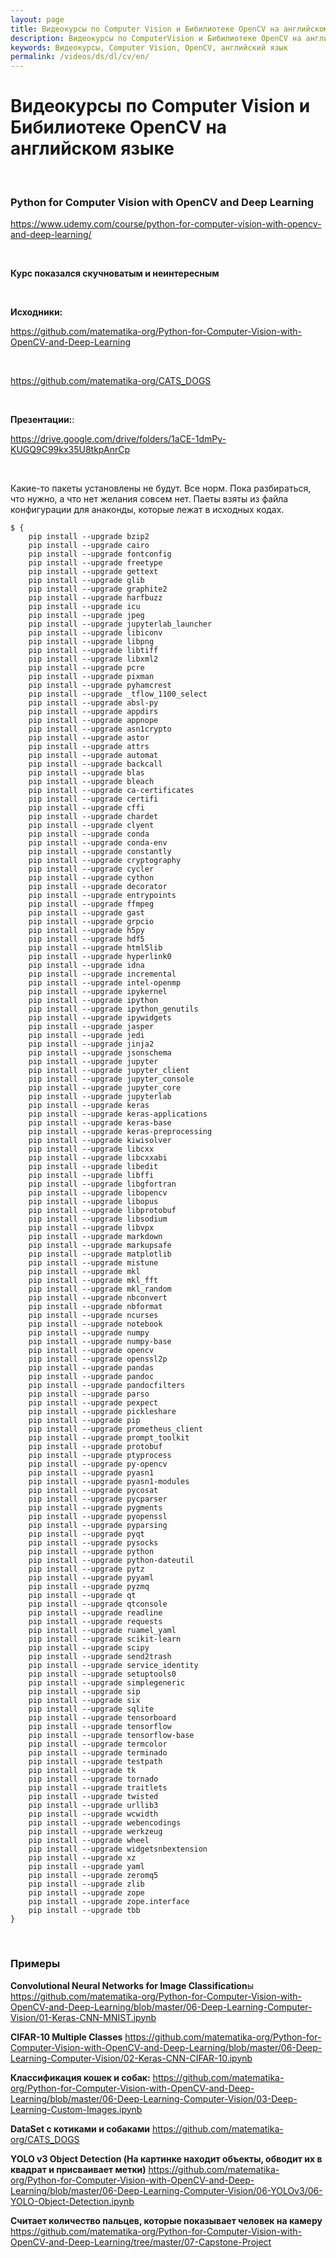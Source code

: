 ```yaml
---
layout: page
title: Видеокурсы по Computer Vision и Бибилиотеке OpenCV на английском языке
description: Видеокурсы по ComputerVision и Бибилиотеке OpenCV на английском языке
keywords: Видеокурсы, Computer Vision, OpenCV, английский язык
permalink: /videos/ds/dl/cv/en/
---
```


# Видеокурсы по Computer Vision и Бибилиотеке OpenCV на английском языке

<br/>

### Python for Computer Vision with OpenCV and Deep Learning

https://www.udemy.com/course/python-for-computer-vision-with-opencv-and-deep-learning/

<br/>

**Курс показался скучноватым и неинтересным**

<br/>

**Исходники:**

https://github.com/matematika-org/Python-for-Computer-Vision-with-OpenCV-and-Deep-Learning

<br/>

https://github.com/matematika-org/CATS_DOGS

<br/>

**Презентации:**:

https://drive.google.com/drive/folders/1aCE-1dmPy-KUGQ9C99kx35U8tkpAnrCp

<br/>

Какие-то пакеты установлены не будут. Все норм.
Пока разбираться, что нужно, а что нет желания совсем нет.
Паеты взяты из файла конфигурации для анаконды, которые лежат в исходных кодах.

```
$ {
    pip install --upgrade bzip2
    pip install --upgrade cairo
    pip install --upgrade fontconfig
    pip install --upgrade freetype
    pip install --upgrade gettext
    pip install --upgrade glib
    pip install --upgrade graphite2
    pip install --upgrade harfbuzz
    pip install --upgrade icu
    pip install --upgrade jpeg
    pip install --upgrade jupyterlab_launcher
    pip install --upgrade libiconv
    pip install --upgrade libpng
    pip install --upgrade libtiff
    pip install --upgrade libxml2
    pip install --upgrade pcre
    pip install --upgrade pixman
    pip install --upgrade pyhamcrest
    pip install --upgrade _tflow_1100_select
    pip install --upgrade absl-py
    pip install --upgrade appdirs
    pip install --upgrade appnope
    pip install --upgrade asn1crypto
    pip install --upgrade astor
    pip install --upgrade attrs
    pip install --upgrade automat
    pip install --upgrade backcall
    pip install --upgrade blas
    pip install --upgrade bleach
    pip install --upgrade ca-certificates
    pip install --upgrade certifi
    pip install --upgrade cffi
    pip install --upgrade chardet
    pip install --upgrade clyent
    pip install --upgrade conda
    pip install --upgrade conda-env
    pip install --upgrade constantly
    pip install --upgrade cryptography
    pip install --upgrade cycler
    pip install --upgrade cython
    pip install --upgrade decorator
    pip install --upgrade entrypoints
    pip install --upgrade ffmpeg
    pip install --upgrade gast
    pip install --upgrade grpcio
    pip install --upgrade h5py
    pip install --upgrade hdf5
    pip install --upgrade html5lib
    pip install --upgrade hyperlink0
    pip install --upgrade idna
    pip install --upgrade incremental
    pip install --upgrade intel-openmp
    pip install --upgrade ipykernel
    pip install --upgrade ipython
    pip install --upgrade ipython_genutils
    pip install --upgrade ipywidgets
    pip install --upgrade jasper
    pip install --upgrade jedi
    pip install --upgrade jinja2
    pip install --upgrade jsonschema
    pip install --upgrade jupyter
    pip install --upgrade jupyter_client
    pip install --upgrade jupyter_console
    pip install --upgrade jupyter_core
    pip install --upgrade jupyterlab
    pip install --upgrade keras
    pip install --upgrade keras-applications
    pip install --upgrade keras-base
    pip install --upgrade keras-preprocessing
    pip install --upgrade kiwisolver
    pip install --upgrade libcxx
    pip install --upgrade libcxxabi
    pip install --upgrade libedit
    pip install --upgrade libffi
    pip install --upgrade libgfortran
    pip install --upgrade libopencv
    pip install --upgrade libopus
    pip install --upgrade libprotobuf
    pip install --upgrade libsodium
    pip install --upgrade libvpx
    pip install --upgrade markdown
    pip install --upgrade markupsafe
    pip install --upgrade matplotlib
    pip install --upgrade mistune
    pip install --upgrade mkl
    pip install --upgrade mkl_fft
    pip install --upgrade mkl_random
    pip install --upgrade nbconvert
    pip install --upgrade nbformat
    pip install --upgrade ncurses
    pip install --upgrade notebook
    pip install --upgrade numpy
    pip install --upgrade numpy-base
    pip install --upgrade opencv
    pip install --upgrade openssl2p
    pip install --upgrade pandas
    pip install --upgrade pandoc
    pip install --upgrade pandocfilters
    pip install --upgrade parso
    pip install --upgrade pexpect
    pip install --upgrade pickleshare
    pip install --upgrade pip
    pip install --upgrade prometheus_client
    pip install --upgrade prompt_toolkit
    pip install --upgrade protobuf
    pip install --upgrade ptyprocess
    pip install --upgrade py-opencv
    pip install --upgrade pyasn1
    pip install --upgrade pyasn1-modules
    pip install --upgrade pycosat
    pip install --upgrade pycparser
    pip install --upgrade pygments
    pip install --upgrade pyopenssl
    pip install --upgrade pyparsing
    pip install --upgrade pyqt
    pip install --upgrade pysocks
    pip install --upgrade python
    pip install --upgrade python-dateutil
    pip install --upgrade pytz
    pip install --upgrade pyyaml
    pip install --upgrade pyzmq
    pip install --upgrade qt
    pip install --upgrade qtconsole
    pip install --upgrade readline
    pip install --upgrade requests
    pip install --upgrade ruamel_yaml
    pip install --upgrade scikit-learn
    pip install --upgrade scipy
    pip install --upgrade send2trash
    pip install --upgrade service_identity
    pip install --upgrade setuptools0
    pip install --upgrade simplegeneric
    pip install --upgrade sip
    pip install --upgrade six
    pip install --upgrade sqlite
    pip install --upgrade tensorboard
    pip install --upgrade tensorflow
    pip install --upgrade tensorflow-base
    pip install --upgrade termcolor
    pip install --upgrade terminado
    pip install --upgrade testpath
    pip install --upgrade tk
    pip install --upgrade tornado
    pip install --upgrade traitlets
    pip install --upgrade twisted
    pip install --upgrade urllib3
    pip install --upgrade wcwidth
    pip install --upgrade webencodings
    pip install --upgrade werkzeug
    pip install --upgrade wheel
    pip install --upgrade widgetsnbextension
    pip install --upgrade xz
    pip install --upgrade yaml
    pip install --upgrade zeromq5
    pip install --upgrade zlib
    pip install --upgrade zope
    pip install --upgrade zope.interface
    pip install --upgrade tbb
}
```

<br/>

### Примеры

**Convolutional Neural Networks for Image Classification**ы
https://github.com/matematika-org/Python-for-Computer-Vision-with-OpenCV-and-Deep-Learning/blob/master/06-Deep-Learning-Computer-Vision/01-Keras-CNN-MNIST.ipynb

**CIFAR-10 Multiple Classes**
https://github.com/matematika-org/Python-for-Computer-Vision-with-OpenCV-and-Deep-Learning/blob/master/06-Deep-Learning-Computer-Vision/02-Keras-CNN-CIFAR-10.ipynb

**Классификация кошек и собак:**
https://github.com/matematika-org/Python-for-Computer-Vision-with-OpenCV-and-Deep-Learning/blob/master/06-Deep-Learning-Computer-Vision/03-Deep-Learning-Custom-Images.ipynb

**DataSet c котиками и собаками**
https://github.com/matematika-org/CATS_DOGS

**YOLO v3 Object Detection (На картинке находит объекты, обводит их в квадрат и присваивает метки)**
https://github.com/matematika-org/Python-for-Computer-Vision-with-OpenCV-and-Deep-Learning/blob/master/06-Deep-Learning-Computer-Vision/06-YOLOv3/06-YOLO-Object-Detection.ipynb

**Считает количество пальцев, которые показывает человек на камеру**
https://github.com/matematika-org/Python-for-Computer-Vision-with-OpenCV-and-Deep-Learning/tree/master/07-Capstone-Project
